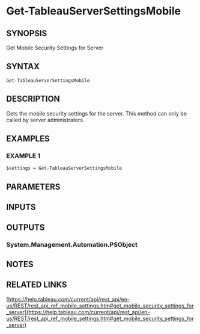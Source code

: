 # Get-TableauServerSettingsMobile

## SYNOPSIS
Get Mobile Security Settings for Server

## SYNTAX

```
Get-TableauServerSettingsMobile
```

## DESCRIPTION
Gets the mobile security settings for the server.
This method can only be called by server administrators.

## EXAMPLES

### EXAMPLE 1
```
$settings = Get-TableauServerSettingsMobile
```

## PARAMETERS

## INPUTS

## OUTPUTS

### System.Management.Automation.PSObject
## NOTES

## RELATED LINKS

[https://help.tableau.com/current/api/rest_api/en-us/REST/rest_api_ref_mobile_settings.htm#get_mobile_security_settings_for_server](https://help.tableau.com/current/api/rest_api/en-us/REST/rest_api_ref_mobile_settings.htm#get_mobile_security_settings_for_server)

